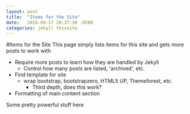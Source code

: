 ```yaml
---
layout: post
title:  "Items for the Site"
date:   2016-09-17 20:37:30 -0500
categories: jekyll thissite
---
```

#Items for the Site
This page simply lists items for this site and gets more posts to work with

* Require more posts to learn how they are handled by Jekyll
  * Control how many posts are listed, 'archived', etc.
* Find template for site
  * wrap bootstrap, bootstrapzero, HTML5 UP, Themeforest, etc.
    * Third depth, does this work?  
* Formatting of main content section

Some pretty powerful stuff here
